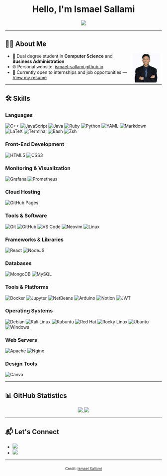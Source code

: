 <h1 align="center"><b>Hello, I'm Ismael Sallami</b></h1>

<p align="center">
  <a href="https://github.com/DenverCoder1/readme-typing-svg">
    <img src="https://readme-typing-svg.herokuapp.com?font=Georgia&color=1E90FF&size=25&center=true&vCenter=true&width=600&height=100&lines=Computer+Science+and+Business+Administration">
  </a>
</p>

---

## 🧑‍💻 About Me

<img align="right" src="./ismael-sallami.png" width="100px" alt="About Me Illustration">

- 💼 Dual degree student in **Computer Science** and **Business Administration**
- 🌐 Personal website: [ismael-sallami.github.io](https://ismael-sallami.github.io/#home)
- 📄 Currently open to internships and job opportunities — [View my resume](https://ismael-sallami.github.io/docs/CV.pdf)

---

## 🛠️ Skills

### Languages

![C++](https://img.shields.io/badge/C++-00599C?style=for-the-badge&logo=c%2B%2B&logoColor=white)
![JavaScript](https://img.shields.io/badge/JavaScript-F7DF1E?style=for-the-badge&logo=javascript&logoColor=black)
![Java](https://img.shields.io/badge/Java-ED8B00?style=for-the-badge&logo=java&logoColor=white)
![Ruby](https://img.shields.io/badge/Ruby-CC342D?style=for-the-badge&logo=ruby&logoColor=white)
![Python](https://img.shields.io/badge/Python-14354C?style=for-the-badge&logo=python&logoColor=white)
![YAML](https://img.shields.io/badge/YAML-000000?style=for-the-badge&logo=yaml&logoColor=white)
![Markdown](https://img.shields.io/badge/Markdown-000000?style=for-the-badge&logo=markdown&logoColor=white)
![LaTeX](https://img.shields.io/badge/LaTeX-008080?style=for-the-badge&logo=latex&logoColor=white)
![Terminal](https://img.shields.io/badge/Terminal-0D1117?style=for-the-badge&logo=gnubash&logoColor=white)
![Bash](https://img.shields.io/badge/Bash-4EAA25?style=for-the-badge&logo=gnubash&logoColor=white)
![Zsh](https://img.shields.io/badge/Zsh-000000?style=for-the-badge&logo=gnu&logoColor=white)

### Front-End Development

![HTML5](https://img.shields.io/badge/HTML5-E34F26?style=for-the-badge&logo=html5&logoColor=white)
![CSS3](https://img.shields.io/badge/CSS3-1572B6?style=for-the-badge&logo=css3&logoColor=white)

### Monitoring & Visualization

![Grafana](https://img.shields.io/badge/Grafana-F46800?style=for-the-badge&logo=grafana&logoColor=white)
![Prometheus](https://img.shields.io/badge/Prometheus-E6522C?style=for-the-badge&logo=prometheus&logoColor=white)

### Cloud Hosting

![GitHub Pages](https://img.shields.io/badge/GitHub%20Pages-327FC7?style=for-the-badge&logo=github&logoColor=white)

### Tools & Software

![Git](https://img.shields.io/badge/Git-F05033?style=for-the-badge&logo=git&logoColor=white)
![GitHub](https://img.shields.io/badge/GitHub-181717?style=for-the-badge&logo=github&logoColor=white)
![VS Code](https://img.shields.io/badge/VS%20Code-0078D7?style=for-the-badge&logo=visual-studio-code&logoColor=white)
![Neovim](https://img.shields.io/badge/Neovim-57A143?style=for-the-badge&logo=neovim&logoColor=white)
![Linux](https://img.shields.io/badge/Linux-FCC624?style=for-the-badge&logo=linux&logoColor=black)

### Frameworks & Libraries

![React](https://img.shields.io/badge/React-61DAFB?style=for-the-badge&logo=react&logoColor=black)
![NodeJS](https://img.shields.io/badge/node.js-6DA55F?style=for-the-badge&logo=node.js&logoColor=white)

### Databases

![MongoDB](https://img.shields.io/badge/MongoDB-47A248?style=for-the-badge&logo=mongodb&logoColor=white)
![MySQL](https://img.shields.io/badge/MySQL-4479A1?style=for-the-badge&logo=mysql&logoColor=white)

### Tools & Platforms

![Docker](https://img.shields.io/badge/Docker-2496ED?style=for-the-badge&logo=docker&logoColor=white)
![Jupyter](https://img.shields.io/badge/Jupyter-F37626?style=for-the-badge&logo=jupyter&logoColor=white)
![NetBeans](https://img.shields.io/badge/NetBeans-1B6AC6?style=for-the-badge&logo=apache-netbeans-ide&logoColor=white)
![Arduino](https://img.shields.io/badge/Arduino-00979D?style=for-the-badge&logo=arduino&logoColor=white)
![Notion](https://img.shields.io/badge/Notion-000000?style=for-the-badge&logo=notion&logoColor=white)
![JWT](https://img.shields.io/badge/JWT-000000?style=for-the-badge&logo=jsonwebtokens&logoColor=white)

### Operating Systems

![Debian](https://img.shields.io/badge/Debian-A81D33?style=for-the-badge&logo=debian&logoColor=white)
![Kali Linux](https://img.shields.io/badge/Kali%20Linux-557C94?style=for-the-badge&logo=kalilinux&logoColor=white)
![Kubuntu](https://img.shields.io/badge/Kubuntu-0079C1?style=for-the-badge&logo=kubuntu&logoColor=white)
![Red Hat](https://img.shields.io/badge/Red%20Hat-EE0000?style=for-the-badge&logo=redhat&logoColor=white)
![Rocky Linux](https://img.shields.io/badge/Rocky%20Linux-10B981?style=for-the-badge&logo=rockylinux&logoColor=white)
![Ubuntu](https://img.shields.io/badge/Ubuntu-E95420?style=for-the-badge&logo=ubuntu&logoColor=white)
![Windows](https://img.shields.io/badge/Windows-0078D6?style=for-the-badge&logo=windows&logoColor=white)

### Web Servers

![Apache](https://img.shields.io/badge/Apache-D22128?style=for-the-badge&logo=apache&logoColor=white)
![Nginx](https://img.shields.io/badge/Nginx-009639?style=for-the-badge&logo=nginx&logoColor=white)

### Design Tools

![Canva](https://img.shields.io/badge/Canva-00C4CC?style=for-the-badge&logo=canva&logoColor=white)

---

## 📊 GitHub Statistics

<div align="center">
  <a href="https://github.com/ismael-sallami/">
    <img src="https://github-readme-stats.vercel.app/api?username=ismael-sallami&include_all_commits=true&count_private=true&show_icons=true&line_height=24&title_color=007acc&icon_color=2c3e50&text_color=ffffff&bg_color=0D1117" width="450">
    <img src="https://github-readme-stats.vercel.app/api/top-langs?username=ismael-sallami&layout=compact&title_color=007acc&text_color=ffffff&bg_color=0D1117" width="375">
  </a>
</div>

---

## 📬 Let's Connect

<div align="left">
  <ul>
    <li>
    <a href="https://es.linkedin.com/in/ismael-sallami-moreno-2257072b9" target="_blank">
        <img src="https://img.shields.io/badge/LinkedIn-Ismael%20Sallami%20Moreno-0A66C2?style=for-the-badge&logo=linkedin&logoColor=white">
      </a>
    </li>
    <li>
      <a href="mailto:ismEngineer23@gmail.com" target="_blank">
        <img src="https://img.shields.io/badge/Email-ismEngineer23@gmail.com-EA4335?style=for-the-badge&logo=gmail&logoColor=white">
      </a>
    </li>
  </ul>
</div>

---

<div align="center">
  <sub>Credit: <a href="https://ismael-sallami.github.io/#home">Ismael Sallami</a></sub>
</div>
